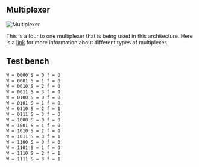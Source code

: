 ## Multiplexer
![Multiplexer](https://github.com/EnigmaticAbyss/DigitalDesignLab/raw/main/RIscVCPU/Unused_pc_stuff/Multiplexer/multi4to1.png)




This is a four to one multiplexer that is being used in this architecture.
Here is a [link](https://en.wikipedia.org/wiki/Multiplexer) for more information about different types of multiplexer.


## Test bench
```bash
W = 0000 S = 0 f = 0
W = 0001 S = 1 f = 0
W = 0010 S = 2 f = 0
W = 0011 S = 3 f = 0
W = 0100 S = 0 f = 0
W = 0101 S = 1 f = 0
W = 0110 S = 2 f = 1
W = 0111 S = 3 f = 0
W = 1000 S = 0 f = 0
W = 1001 S = 1 f = 0
W = 1010 S = 2 f = 0
W = 1011 S = 3 f = 1
W = 1100 S = 0 f = 0
W = 1101 S = 1 f = 0
W = 1110 S = 2 f = 1
W = 1111 S = 3 f = 1
```